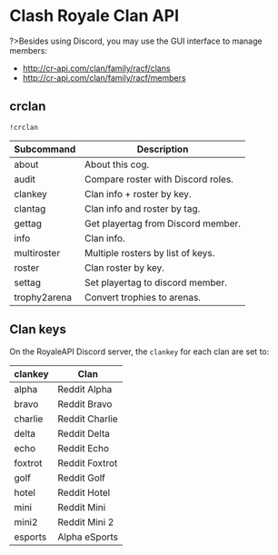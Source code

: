# Clash Royale Clan API

?>Besides using Discord, you may use the GUI interface to manage members:
- http://cr-api.com/clan/family/racf/clans
- http://cr-api.com/clan/family/racf/members

## crclan

`!crclan`

Subcommand | Description
--- | ---
about        | About this cog.
audit        | Compare roster with Discord roles.
clankey      | Clan info + roster by key.
clantag      | Clan info and roster by tag.
gettag       | Get playertag from Discord member.
info         | Clan info.
multiroster  | Multiple rosters by list of keys.
roster       | Clan roster by key.
settag       | Set playertag to discord member.
trophy2arena | Convert trophies to arenas.

## Clan keys

On the RoyaleAPI Discord server, the `clankey` for each clan are set to:

clankey | Clan
--- | ---
alpha | Reddit Alpha
bravo | Reddit Bravo
charlie | Reddit Charlie
delta | Reddit Delta
echo | Reddit Echo
foxtrot | Reddit Foxtrot
golf | Reddit Golf
hotel | Reddit Hotel
mini | Reddit Mini
mini2 | Reddit Mini 2
esports | Alpha eSports
